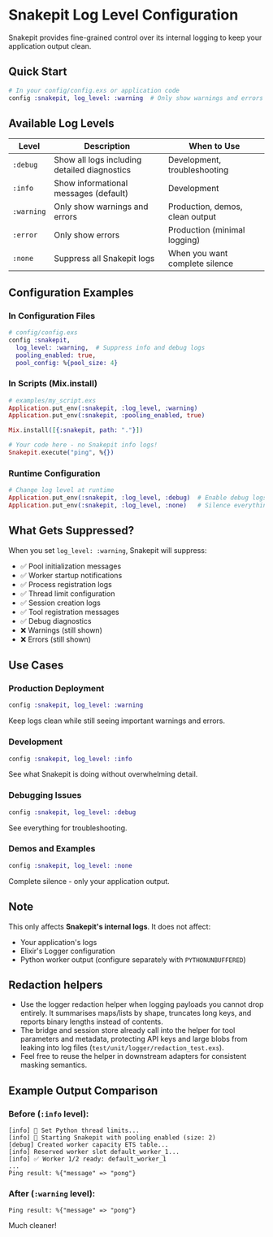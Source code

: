# Snakepit Log Level Configuration

Snakepit provides fine-grained control over its internal logging to keep your application output clean.

## Quick Start

```elixir
# In your config/config.exs or application code
config :snakepit, log_level: :warning  # Only show warnings and errors
```

## Available Log Levels

| Level | Description | When to Use |
|-------|-------------|-------------|
| `:debug` | Show all logs including detailed diagnostics | Development, troubleshooting |
| `:info` | Show informational messages (default) | Development |
| `:warning` | Only show warnings and errors | Production, demos, clean output |
| `:error` | Only show errors | Production (minimal logging) |
| `:none` | Suppress all Snakepit logs | When you want complete silence |

## Configuration Examples

### In Configuration Files

```elixir
# config/config.exs
config :snakepit,
  log_level: :warning,  # Suppress info and debug logs
  pooling_enabled: true,
  pool_config: %{pool_size: 4}
```

### In Scripts (Mix.install)

```elixir
# examples/my_script.exs
Application.put_env(:snakepit, :log_level, :warning)
Application.put_env(:snakepit, :pooling_enabled, true)

Mix.install([{:snakepit, path: "."}])

# Your code here - no Snakepit info logs!
Snakepit.execute("ping", %{})
```

### Runtime Configuration

```elixir
# Change log level at runtime
Application.put_env(:snakepit, :log_level, :debug)  # Enable debug logs
Application.put_env(:snakepit, :log_level, :none)   # Silence everything
```

## What Gets Suppressed?

When you set `log_level: :warning`, Snakepit will suppress:

- ✅ Pool initialization messages
- ✅ Worker startup notifications
- ✅ Process registration logs
- ✅ Thread limit configuration
- ✅ Session creation logs
- ✅ Tool registration messages
- ✅ Debug diagnostics
- ❌ Warnings (still shown)
- ❌ Errors (still shown)

## Use Cases

### Production Deployment
```elixir
config :snakepit, log_level: :warning
```
Keep logs clean while still seeing important warnings and errors.

### Development
```elixir
config :snakepit, log_level: :info
```
See what Snakepit is doing without overwhelming detail.

### Debugging Issues
```elixir
config :snakepit, log_level: :debug
```
See everything for troubleshooting.

### Demos and Examples
```elixir
config :snakepit, log_level: :none
```
Complete silence - only your application output.

## Note

This only affects **Snakepit's internal logs**. It does not affect:
- Your application's logs
- Elixir's Logger configuration
- Python worker output (configure separately with `PYTHONUNBUFFERED`)

## Redaction helpers

- Use the logger redaction helper when logging payloads you cannot drop entirely. It summarises maps/lists by shape, truncates long keys, and reports binary lengths instead of contents.
- The bridge and session store already call into the helper for tool parameters and metadata, protecting API keys and large blobs from leaking into log files (`test/unit/logger/redaction_test.exs`).
- Feel free to reuse the helper in downstream adapters for consistent masking semantics.

## Example Output Comparison

### Before (`:info` level):
```
[info] 🧵 Set Python thread limits...
[info] 🚀 Starting Snakepit with pooling enabled (size: 2)
[debug] Created worker capacity ETS table...
[info] Reserved worker slot default_worker_1...
[info] ✅ Worker 1/2 ready: default_worker_1
...
Ping result: %{"message" => "pong"}
```

### After (`:warning` level):
```
Ping result: %{"message" => "pong"}
```

Much cleaner!

